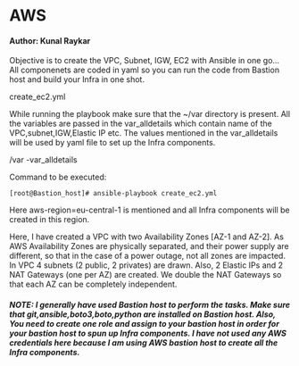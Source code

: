 # AWS
#### Author: Kunal Raykar
Objective is to create the VPC, Subnet, IGW, EC2 with Ansible in one go...
All componenets are coded in yaml so you can run the code from Bastion host and build your Infra in one shot.

create_ec2.yml

While running the playbook make sure that the ~/var directory is present.
All the variables are passed in the var_alldetails which contain name of the VPC,subnet,IGW,Elastic IP etc.
The values mentioned in the var_alldetails will be used by yaml file to set up the Infra components.

/var
-var_alldetails

Command to be executed:
```
[root@Bastion_host]# ansible-playbook create_ec2.yml
```
Here aws-region=eu-central-1 is mentioned and all Infra components will be created in this region. 

Here, I have created a VPC with two Availability Zones [AZ-1 and AZ-2]. As AWS Availability Zones are physically separated, and their power supply are different, so that in the case of a power outage, not all zones are impacted. In VPC 4 subnets (2 public, 2 privates) are drawn. Also, 2 Elastic IPs and 2 NAT Gateways (one per AZ) are created. 
We double the NAT Gateways so that each AZ can be completely independent.

##### NOTE: I generally have used Bastion host to perform the tasks. Make sure that git,ansible,boto3,boto,python are installed on Bastion host. Also, You need to create one role and assign to your bastion host in order for your bastion host to spun up Infra components. I have not used any AWS credentials here because I am using AWS bastion host to create all the Infra components. 
